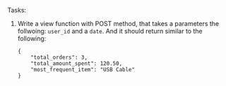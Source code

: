 Tasks:

1. Write a view function with POST method, that takes a parameters the follwoing: ```user_id``` and a ```date```.
And it should return similar to the following:

    ```
    {
        "total_orders": 3,
        "total_amount_spent": 120.50,
        "most_frequent_item": "USB Cable"
    }
    ```
